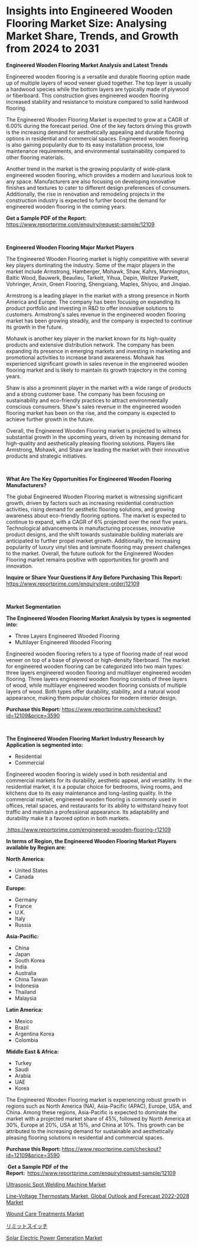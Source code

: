 <p><h1>Insights into Engineered Wooden Flooring Market Size: Analysing Market Share, Trends, and Growth from 2024 to 2031</h1></p><p><strong>Engineered Wooden Flooring Market Analysis and Latest Trends</strong></p>
<p><p>Engineered wooden flooring is a versatile and durable flooring option made up of multiple layers of wood veneer glued together. The top layer is usually a hardwood species while the bottom layers are typically made of plywood or fiberboard. This construction gives engineered wooden flooring increased stability and resistance to moisture compared to solid hardwood flooring.</p><p>The Engineered Wooden Flooring Market is expected to grow at a CAGR of 6.00% during the forecast period. One of the key factors driving this growth is the increasing demand for aesthetically appealing and durable flooring options in residential and commercial spaces. Engineered wooden flooring is also gaining popularity due to its easy installation process, low maintenance requirements, and environmental sustainability compared to other flooring materials.</p><p>Another trend in the market is the growing popularity of wide-plank engineered wooden flooring, which provides a modern and luxurious look to any space. Manufacturers are also focusing on developing innovative finishes and textures to cater to different design preferences of consumers. Additionally, the rise in renovation and remodeling projects in the construction industry is expected to further boost the demand for engineered wooden flooring in the coming years.</p></p>
<p><strong>Get a Sample PDF of the Report:&nbsp;</strong> <a href="https://www.reportprime.com/enquiry/request-sample/12109">https://www.reportprime.com/enquiry/request-sample/12109</a></p>
<p>&nbsp;</p>
<p><strong>Engineered Wooden Flooring Major Market Players</strong></p>
<p><p>The Engineered Wooden Flooring market is highly competitive with several key players dominating the industry. Some of the major players in the market include Armstrong, Hamberger, Mohawk, Shaw, Kahrs, Mannington, Baltic Wood, Bauwerk, Beaulieu, Tarkett, Yihua, Depin, Weitzer Parkett, Vohringer, Anxin, Green Flooring, Shengxiang, Maples, Shiyou, and Jinqiao.</p><p>Armstrong is a leading player in the market with a strong presence in North America and Europe. The company has been focusing on expanding its product portfolio and investing in R&D to offer innovative solutions to customers. Armstrong's sales revenue in the engineered wooden flooring market has been growing steadily, and the company is expected to continue its growth in the future.</p><p>Mohawk is another key player in the market known for its high-quality products and extensive distribution network. The company has been expanding its presence in emerging markets and investing in marketing and promotional activities to increase brand awareness. Mohawk has experienced significant growth in sales revenue in the engineered wooden flooring market and is likely to maintain its growth trajectory in the coming years.</p><p>Shaw is also a prominent player in the market with a wide range of products and a strong customer base. The company has been focusing on sustainability and eco-friendly practices to attract environmentally conscious consumers. Shaw's sales revenue in the engineered wooden flooring market has been on the rise, and the company is expected to achieve further growth in the future.</p><p>Overall, the Engineered Wooden Flooring market is projected to witness substantial growth in the upcoming years, driven by increasing demand for high-quality and aesthetically pleasing flooring solutions. Players like Armstrong, Mohawk, and Shaw are leading the market with their innovative products and strategic initiatives.</p></p>
<p>&nbsp;</p>
<p><strong>What Are The Key Opportunities For Engineered Wooden Flooring Manufacturers?</strong></p>
<p><p>The global Engineered Wooden Flooring market is witnessing significant growth, driven by factors such as increasing residential construction activities, rising demand for aesthetic flooring solutions, and growing awareness about eco-friendly flooring options. The market is expected to continue to expand, with a CAGR of 6% projected over the next five years. Technological advancements in manufacturing processes, innovative product designs, and the shift towards sustainable building materials are anticipated to further propel market growth. Additionally, the increasing popularity of luxury vinyl tiles and laminate flooring may present challenges to the market. Overall, the future outlook for the Engineered Wooden Flooring market remains positive with opportunities for growth and innovation.</p></p>
<p><strong>Inquire or Share Your Questions If Any Before Purchasing This Report:</strong> <a href="https://www.reportprime.com/enquiry/pre-order/12109">https://www.reportprime.com/enquiry/pre-order/12109</a></p>
<p>&nbsp;</p>
<p><strong>Market Segmentation</strong></p>
<p><strong>The Engineered Wooden Flooring Market Analysis by types is segmented into:</strong></p>
<p><ul><li>Three Layers Engineered Wooded Flooring</li><li>Multilayer Engineered Wooded Flooring</li></ul></p>
<p><p>Engineered wooden flooring refers to a type of flooring made of real wood veneer on top of a base of plywood or high-density fiberboard. The market for engineered wooden flooring can be categorized into two main types: three layers engineered wooden flooring and multilayer engineered wooden flooring. Three layers engineered wooden flooring consists of three layers of wood, while multilayer engineered wooden flooring consists of multiple layers of wood. Both types offer durability, stability, and a natural wood appearance, making them popular choices for modern interior design.</p></p>
<p><strong>Purchase this Report:&nbsp;</strong><a href="https://www.reportprime.com/checkout?id=12109&price=3590">https://www.reportprime.com/checkout?id=12109&price=3590</a></p>
<p>&nbsp;</p>
<p><strong>The Engineered Wooden Flooring Market Industry Research by Application is segmented into:</strong></p>
<p><ul><li>Residential</li><li>Commercial</li></ul></p>
<p><p>Engineered wooden flooring is widely used in both residential and commercial markets for its durability, aesthetic appeal, and versatility. In the residential market, it is a popular choice for bedrooms, living rooms, and kitchens due to its easy maintenance and long-lasting quality. In the commercial market, engineered wooden flooring is commonly used in offices, retail spaces, and restaurants for its ability to withstand heavy foot traffic and maintain a professional appearance. Its adaptability and durability make it a favored option in both markets.</p></p>
<p><a href="https://www.reportprime.com/engineered-wooden-flooring-r12109">&nbsp;https://www.reportprime.com/engineered-wooden-flooring-r12109</a></p>
<p><strong>In terms of Region, the Engineered Wooden Flooring Market Players available by Region are:</strong></p>
<p>
    <p> <strong> North America: </strong>
        <ul>
            <li>United States</li>
            <li>Canada</li>
        </ul>
        </p> 
    <p> <strong> Europe: </strong>
        <ul>
            <li>Germany</li>
            <li>France</li>
            <li>U.K.</li>
            <li>Italy</li>
            <li>Russia</li>
        </ul>
        </p> 
    <p> <strong> Asia-Pacific: </strong>
        <ul>
            <li>China</li>
            <li>Japan</li>
            <li>South Korea</li>
            <li>India</li>
            <li>Australia</li>
            <li>China Taiwan</li>
            <li>Indonesia</li>
            <li>Thailand</li>
            <li>Malaysia</li>
        </ul>
        </p> 
    <p> <strong> Latin America: </strong>
        <ul>
            <li>Mexico</li>
            <li>Brazil</li>
            <li>Argentina Korea</li>
            <li>Colombia</li>
        </ul>
        </p> 
    <p> <strong> Middle East & Africa: </strong>
        <ul>
            <li>Turkey</li>
            <li>Saudi</li>
            <li>Arabia</li>
            <li>UAE</li>
            <li>Korea</li>
        </ul>
    </p>
    </p>
<p><p>The Engineered Wooden Flooring market is experiencing robust growth in regions such as North America (NA), Asia-Pacific (APAC), Europe, USA, and China. Among these regions, Asia-Pacific is expected to dominate the market with a projected market share of 45%, followed by North America at 30%, Europe at 20%, USA at 15%, and China at 10%. This growth can be attributed to the increasing demand for sustainable and aesthetically pleasing flooring solutions in residential and commercial spaces.</p></p>
<p><strong>Purchase this Report: </strong><a href="https://www.reportprime.com/checkout?id=12109&price=3590">https://www.reportprime.com/checkout?id=12109&price=3590</a></p>
<p>&nbsp;<strong>Get a Sample PDF of the Report:&nbsp;&nbsp;</strong><a href="https://www.reportprime.com/enquiry/request-sample/12109">https://www.reportprime.com/enquiry/request-sample/12109</a></p>
<p><strong></strong></p>
<p><p><a href="https://www.linkedin.com/pulse/ultrasonic-spot-welding-machine-market-research-report-includes-1nncc">Ultrasonic Spot Welding Machine Market</a></p><p><a href="https://medium.com/@jsksk366/line-voltage-thermostats-market-global-outlook-and-forecast-2022-2028-market-share-market-60b91388974f">Line-Voltage Thermostats Market, Global Outlook and Forecast 2022-2028 Market</a></p><p><a href="https://issuu.com/reportprime-2/docs/wound-care-treatments-market-size-2030.pptx">Wound Care Treatments Market</a></p><p><a href="https://medium.com/@eleanorardy655/%E6%AC%A1%E3%81%AE%E6%96%87%E7%AB%A0%E3%82%92%E6%97%A5%E6%9C%AC%E8%AA%9E%E3%81%AB%E7%BF%BB%E8%A8%B3%E3%81%97%E3%81%BE%E3%81%99-%E3%82%B0%E3%83%AD%E3%83%BC%E3%83%90%E3%83%AB%E3%83%AA%E3%83%9F%E3%83%83%E3%83%88%E3%82%B9%E3%82%A4%E3%83%83%E3%83%81%E5%B8%82%E5%A0%B4%E8%A6%8F%E6%A8%A1%E3%81%AF-%E6%A5%AD%E7%95%8C%E3%81%AE%E4%BA%88%E6%B8%AC%E3%81%AB%E3%82%88%E3%82%8C%E3%81%B0-2024%E5%B9%B4%E3%81%8B%E3%82%892031%E5%B9%B4%E3%81%AB%E3%81%8B%E3%81%91%E3%81%A68-4-%E3%81%AE%E5%B9%B4%E9%96%93%E6%88%90%E9%95%B7%E7%8E%87%E3%82%92%E7%B5%8C%E9%A8%93%E3%81%99%E3%82%8B%E3%81%A8%E4%BA%88%E6%83%B3%E3%81%95%E3%82%8C%E3%81%A6%E3%81%84%E3%81%BE%E3%81%99-8529a2642753">リミットスイッチ</a></p><p><a href="https://issuu.com/reportprime-2/docs/solar-electric-power-generation-market-size-2030.p">Solar Electric Power Generation Market</a></p></p>